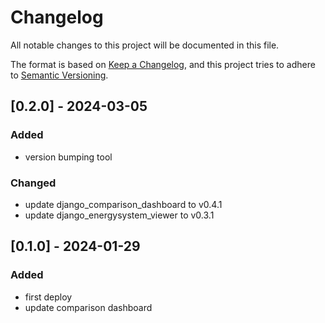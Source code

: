 # Changelog
All notable changes to this project will be documented in this file.

The format is based on [Keep a Changelog](https://keepachangelog.com/en/1.0.0/),
and this project tries to adhere to [Semantic Versioning](https://semver.org/spec/v2.0.0.html).

## [0.2.0] - 2024-03-05
### Added
- version bumping tool

### Changed
- update django_comparison_dashboard to v0.4.1
- update django_energysystem_viewer to v0.3.1

## [0.1.0] - 2024-01-29
### Added
- first deploy
- update comparison dashboard
